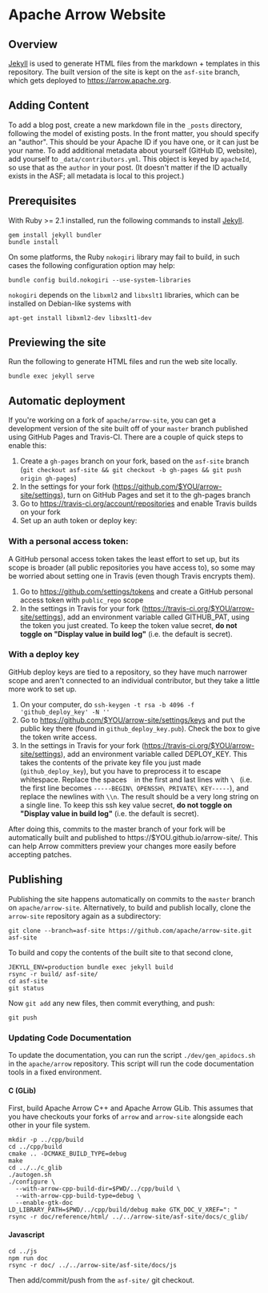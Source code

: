 <!---
  Licensed to the Apache Software Foundation (ASF) under one
  or more contributor license agreements.  See the NOTICE file
  distributed with this work for additional information
  regarding copyright ownership.  The ASF licenses this file
  to you under the Apache License, Version 2.0 (the
  "License"); you may not use this file except in compliance
  with the License.  You may obtain a copy of the License at

    http://www.apache.org/licenses/LICENSE-2.0

  Unless required by applicable law or agreed to in writing,
  software distributed under the License is distributed on an
  "AS IS" BASIS, WITHOUT WARRANTIES OR CONDITIONS OF ANY
  KIND, either express or implied.  See the License for the
  specific language governing permissions and limitations
  under the License.
-->

# Apache Arrow Website

## Overview

[Jekyll](https://jekyllrb.com/) is used to generate HTML files from the
markdown + templates in this repository. The built version of the site is kept
on the `asf-site` branch, which gets deployed to https://arrow.apache.org.

## Adding Content

To add a blog post, create a new markdown file in the `_posts` directory,
following the model of existing posts. In the front matter, you should specify
an "author". This should be your Apache ID if you have one, or it can just be
your name. To add additional metadata about yourself (GitHub ID, website), add
yourself to `_data/contributors.yml`. This object is keyed by `apacheId`, so
use that as the `author` in your post. (It doesn't matter if the ID actually
exists in the ASF; all metadata is local to this project.)

## Prerequisites

With Ruby >= 2.1 installed, run the following commands to install
[Jekyll](https://jekyllrb.com/).

```shell
gem install jekyll bundler
bundle install
```

On some platforms, the Ruby `nokogiri` library may fail to build, in
such cases the following configuration option may help:

```
bundle config build.nokogiri --use-system-libraries
```


`nokogiri` depends on the `libxml2` and `libxslt1` libraries, which can be
installed on Debian-like systems with

```
apt-get install libxml2-dev libxslt1-dev
```

## Previewing the site

Run the following to generate HTML files and run the web site locally.

```
bundle exec jekyll serve
```

## Automatic deployment

If you're working on a fork of `apache/arrow-site`, you can get a development
version of the site built off of your `master` branch published using GitHub
Pages and Travis-CI. There are a couple of quick steps to enable this:

1. Create a `gh-pages` branch on your fork, based on the `asf-site` branch
(`git checkout asf-site && git checkout -b gh-pages && git push origin gh-pages`)
2. In the settings for your fork (https://github.com/$YOU/arrow-site/settings),
turn on GitHub Pages and set it to the gh-pages branch
3. Go to https://travis-ci.org/account/repositories and enable Travis builds on
your fork
4. Set up an auth token or deploy key:

### With a personal access token:

A GitHub personal access token takes the least effort to set up, but its scope
is broader (all public repositories you have access to), so some may be worried
about setting one in Travis (even though Travis encrypts them).

1. Go to https://github.com/settings/tokens and create a GitHub personal access
token with `public_repo` scope
2. In the settings in Travis for your fork
(https://travis-ci.org/$YOU/arrow-site/settings), add an environment variable
called GITHUB_PAT, using the token you just created. To keep the token value
secret, **do not toggle on "Display value in build log"** (i.e. the default is
secret).

### With a deploy key

GitHub deploy keys are tied to a repository, so they have much narrower scope
and aren't connected to an individual contributor, but they take a little more
work to set up.

1. On your computer, do `ssh-keygen -t rsa -b 4096 -f 'github_deploy_key' -N ''`
2. Go to https://github.com/$YOU/arrow-site/settings/keys and put the public
key there (found in `github_deploy_key.pub`). Check the box to give the token
write access.
3. In the settings in Travis for your fork
(https://travis-ci.org/$YOU/arrow-site/settings), add an environment variable
called DEPLOY_KEY. This takes the contents of the private key file you just
made (`github_deploy_key`), but you have to preprocess it to escape whitespace.
Replace the spaces ` ` in the first and last lines with `\ ` (i.e. the first
line becomes `-----BEGIN\ OPENSSH\ PRIVATE\ KEY-----`), and replace the
newlines with `\\n`. The result should be a very long string on a single line.
To keep this ssh key value secret, **do not toggle on "Display value in build
log"** (i.e. the default is secret).

After doing this, commits to the master branch of your fork will be
automatically built and published to https://$YOU.github.io/arrow-site/. This
can help Arrow committers preview your changes more easily before accepting
patches.

## Publishing

Publishing the site happens automatically on commits to the `master` branch on
`apache/arrow-site`. Alternatively, to build and publish locally, clone the
`arrow-site` repository again as a subdirectory:

```shell
git clone --branch=asf-site https://github.com/apache/arrow-site.git asf-site
```

To build and copy the contents of the built site to that second clone,

```shell
JEKYLL_ENV=production bundle exec jekyll build
rsync -r build/ asf-site/
cd asf-site
git status
```

Now `git add` any new files, then commit everything, and push:

```
git push
```

### Updating Code Documentation

To update the documentation, you can run the script `./dev/gen_apidocs.sh` in
the `apache/arrow` repository. This script will run the code documentation
tools in a fixed environment.

#### C (GLib)

First, build Apache Arrow C++ and Apache Arrow GLib. This assumes that you have checkouts your forks of `arrow` and `arrow-site` alongside each other in your file system.

```
mkdir -p ../cpp/build
cd ../cpp/build
cmake .. -DCMAKE_BUILD_TYPE=debug
make
cd ../../c_glib
./autogen.sh
./configure \
  --with-arrow-cpp-build-dir=$PWD/../cpp/build \
  --with-arrow-cpp-build-type=debug \
  --enable-gtk-doc
LD_LIBRARY_PATH=$PWD/../cpp/build/debug make GTK_DOC_V_XREF=": "
rsync -r doc/reference/html/ ../../arrow-site/asf-site/docs/c_glib/
```

#### Javascript

```
cd ../js
npm run doc
rsync -r doc/ ../../arrow-site/asf-site/docs/js
```

Then add/commit/push from the `asf-site/` git checkout.
